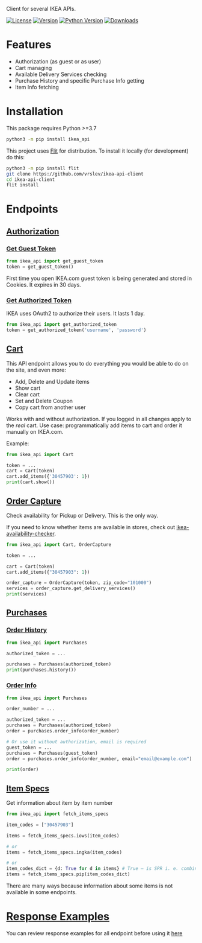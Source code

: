 Client for several IKEA APIs.

[![License](https://img.shields.io/pypi/l/ikea_api?color=green)](https://github.com/vrslev/ikea-api-client/blob/master/LICENSE)
[![Version](https://img.shields.io/pypi/v/ikea_api?color=green&label=version)](https://pypi.org/project/ikea_api/)
[![Python Version](https://img.shields.io/pypi/pyversions/ikea_api?color=green)](https://pypi.org/project/ikea_api/)
[![Downloads](https://img.shields.io/pypi/dm/ikea_api?color=green)](https://pypi.org/project/ikea_api/)

# Features

-   Authorization (as guest or as user)
-   Cart managing
-   Available Delivery Services checking
-   Purchase History and specific Purchase Info getting
-   Item Info fetching

# Installation

This package requires Python >=3.7

```bash
python3 -m pip install ikea_api
```

This project uses [Flit](https://github.com/takluyver/flit) for distribution. To install it locally (for development) do this:

```bash
python3 -m pip install flit
git clone https://github.com/vrslev/ikea-api-client
cd ikea-api-client
flit install
```

# Endpoints

## [Authorization](https://github.com/vrslev/ikea-api-client/blob/master/ikea_api/auth.py)

### [Get Guest Token](https://github.com/vrslev/ikea-api-client/blob/f466ccc2e77a44cf9d87c0ffeab109e51690c491/ikea_api/auth.py#L19-L19)

```python
from ikea_api import get_guest_token
token = get_guest_token()
```

First time you open IKEA.com guest token is being generated and stored in Cookies. It expires in 30 days.

### [Get Authorized Token](https://github.com/vrslev/ikea-api-client/blob/f466ccc2e77a44cf9d87c0ffeab109e51690c491/ikea_api/auth.py#L46-L46)

IKEA uses OAuth2 to authorize their users. It lasts 1 day.

```python
from ikea_api import get_authorized_token
token = get_authorized_token('username', 'password')
```

## [Cart](https://github.com/vrslev/ikea-api-client/blob/master/ikea_api/endpoints/cart/__init__.py)

This API endpoint allows you to do everything you would be able to do on the site, and even more:

-   Add, Delete and Update items
-   Show cart
-   Clear cart
-   Set and Delete Coupon
-   Copy cart from another user

Works with and without authorization. If you logged in all changes apply to the _real_ cart. Use case: programmatically add items to cart and order it manually on IKEA.com.

Example:

```python
from ikea_api import Cart

token = ...
cart = Cart(token)
cart.add_items({'30457903': 1})
print(cart.show())
```

## [Order Capture](https://github.com/vrslev/ikea-api-client/blob/master/ikea_api/endpoints/order_capture/__init__.py)

Check availability for Pickup or Delivery. This is the only way.

If you need to know whether items are available in stores, check out [ikea-availability-checker](https://github.com/Ephigenia/ikea-availability-checker).

```python
from ikea_api import Cart, OrderCapture

token = ...

cart = Cart(token)
cart.add_items({"30457903": 1})

order_capture = OrderCapture(token, zip_code="101000")
services = order_capture.get_delivery_services()
print(services)
```

## [Purchases](https://github.com/vrslev/ikea-api-client/blob/master/ikea_api/endpoints/purchases/__init__.py)

### [Order History](https://github.com/vrslev/ikea-api-client/blob/f466ccc2e77a44cf9d87c0ffeab109e51690c491/ikea_api/endpoints/purchases/__init__.py#L31-L31)

```python
from ikea_api import Purchases

authorized_token = ...

purchases = Purchases(authorized_token)
print(purchases.history())
```

### [Order Info](https://github.com/vrslev/ikea-api-client/blob/f466ccc2e77a44cf9d87c0ffeab109e51690c491/ikea_api/endpoints/purchases/__init__.py#L41-L41)

```python
from ikea_api import Purchases

order_number = ...

authorized_token = ...
purchases = Purchases(authorized_token)
order = purchases.order_info(order_number)

# Or use it without authorization, email is required
guest_token = ...
purchases = Purchases(guest_token)
order = purchases.order_info(order_number, email="email@example.com")

print(order)
```

## [Item Specs](https://github.com/vrslev/ikea-api-client/tree/master/ikea_api/endpoints/item)

Get information about item by item number

```python
from ikea_api import fetch_items_specs

item_codes = ["30457903"]

items = fetch_items_specs.iows(item_codes)

# or
items = fetch_items_specs.ingka(item_codes)

# or
item_codes_dict = {d: True for d in items} # True — is SPR i. e. combination
items = fetch_items_specs.pip(item_codes_dict)
```

There are many ways because information about some items is not available in some endpoints.

# [Response Examples](https://github.com/vrslev/ikea-api-client/tree/master/response_examples)

You can review response examples for all endpoint before using it [here](https://github.com/vrslev/ikea-api-client/tree/master/response_examples)
